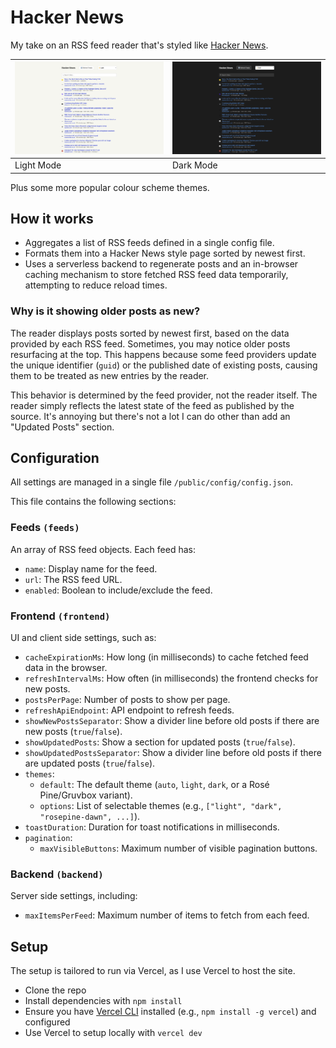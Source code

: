 # Hacker News

My take on an RSS feed reader that's styled like [Hacker News](https://news.ycombinator.com/news).

| ![Screenshot of Light Mode](/img/frontpage-light.png) | ![Screenshot of Dark Mode](/img/frontpage-dark.png) |
|------------------------------------------------------|----------------------------------------------------|
| Light Mode                                           | Dark Mode                                          |

Plus some more popular colour scheme themes.

## How it works

- Aggregates a list of RSS feeds defined in a single config file.
- Formats them into a Hacker News style page sorted by newest first.
- Uses a serverless backend to regenerate posts and an in-browser caching mechanism to store fetched RSS feed data temporarily, attempting to reduce reload times.

### Why is it showing older posts as new?

The reader displays posts sorted by newest first, based on the data provided by each RSS feed. Sometimes, you may notice older posts resurfacing at the top. This happens because some feed providers update the unique identifier (`guid`) or the published date of existing posts, causing them to be treated as new entries by the reader.

This behavior is determined by the feed provider, not the reader itself. The reader simply reflects the latest state of the feed as published by the source. It's annoying but there's not a lot I can do other than add an "Updated Posts" section.

## Configuration

All settings are managed in a single file `/public/config/config.json`.

This file contains the following sections:

### Feeds `(feeds)`

  An array of RSS feed objects. Each feed has:

- `name`: Display name for the feed.
- `url`: The RSS feed URL.
- `enabled`: Boolean to include/exclude the feed.

### Frontend `(frontend)`

  UI and client side settings, such as:

- `cacheExpirationMs`: How long (in milliseconds) to cache fetched feed data in the browser.
- `refreshIntervalMs`: How often (in milliseconds) the frontend checks for new posts.
- `postsPerPage`: Number of posts to show per page.
- `refreshApiEndpoint`: API endpoint to refresh feeds.
- `showNewPostsSeparator`: Show a divider line before old posts if there are new posts (`true`/`false`).
- `showUpdatedPosts`: Show a section for updated posts (`true`/`false`).
- `showUpdatedPostsSeparator`: Show a divider line before old posts if there are updated posts (`true`/`false`).
- `themes`:  
  - `default`: The default theme (`auto`, `light`, `dark`, or a Rosé Pine/Gruvbox variant).
  - `options`: List of selectable themes (e.g., `["light", "dark", "rosepine-dawn", ...]`).
- `toastDuration`: Duration for toast notifications in milliseconds.
- `pagination`:  
  - `maxVisibleButtons`: Maximum number of visible pagination buttons.

### Backend `(backend)`

  Server side settings, including:

- `maxItemsPerFeed`: Maximum number of items to fetch from each feed.

## Setup

The setup is tailored to run via Vercel, as I use Vercel to host the site.

- Clone the repo
- Install dependencies with `npm install`
- Ensure you have [Vercel CLI](https://vercel.com/docs/cli) installed (e.g., `npm install -g vercel`) and configured
- Use Vercel to setup locally with `vercel dev`
